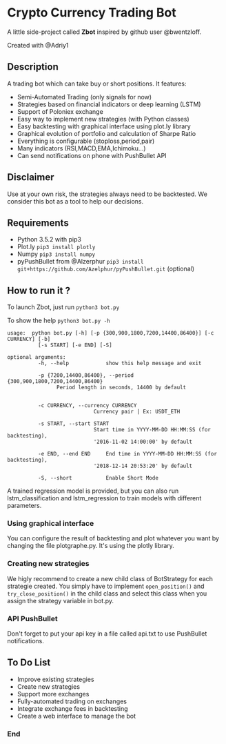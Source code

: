 # Crypto Currency Trading Bot

A little side-project called **Zbot** inspired by github user @bwentzloff.

Created with @Adriy1


## Description

A trading bot which can take buy or short positions. It features:
- Semi-Automated Trading (only signals for now)
- Strategies based on financial indicators or deep learning (LSTM)
- Support of Poloniex exchange
- Easy way to implement new strategies (with Python classes)
- Easy backtesting with graphical interface using plot.ly library
- Graphical evolution of portfolio and calculation of Sharpe Ratio
- Everything is configurable (stoploss,period,pair)
- Many indicators (RSI,MACD,EMA,Ichimoku...)
- Can send notifications on phone with PushBullet API

## Disclaimer

Use at your own risk, the strategies always need to be backtested. We consider this bot as a tool to help our decisions.

## Requirements

- Python 3.5.2 with pip3
- Plot.ly  `pip3 install plotly`
- Numpy `pip3 install numpy`
- pyPushBullet from @Alzerphur `pip3 install git+https://github.com/Azelphur/pyPushBullet.git` (optional)

## How to run it ?

To launch Zbot, just run `python3 bot.py`

To show the help `python3 bot.py -h`

    usage:  python bot.py [-h] [-p {300,900,1800,7200,14400,86400}] [-c CURRENCY] [-b]
              [-s START] [-e END] [-S]

    optional arguments:
              -h, --help            show this help message and exit

              -p {7200,14400,86400}, --period {300,900,1800,7200,14400,86400}
                    Period length in seconds, 14400 by default


              -c CURRENCY, --currency CURRENCY
                                Currency pair | Ex: USDT_ETH

              -s START, --start START
                                Start time in YYYY-MM-DD HH:MM:SS (for backtesting),
                                '2016-11-02 14:00:00' by default

              -e END, --end END     End time in YYYY-MM-DD HH:MM:SS (for backtesting),
                                '2018-12-14 20:53:20' by default

              -S, --short           Enable Short Mode

A trained regression model is provided, but you can also run lstm_classification and lstm_regression to train models with different parameters.


### Using graphical interface

You can configure the result of backtesting and plot whatever you want by changing the file plotgraphe.py. It's using the plotly library.

### Creating new strategies

We higly recommend to create a new child class of BotStrategy for each strategie created. You simply have to implement `open_position()` and `try_close_position()` in the child class and select this class when you assign the strategy variable in bot.py.

### API PushBullet

Don't forget to put your api key in a file called api.txt to use PushBullet notifications.

## To Do List
- Improve existing strategies
- Create new strategies
- Support more exchanges
- Fully-automated trading on exchanges
- Integrate exchange fees in backtesting
- Create a web interface to manage the bot

### End
